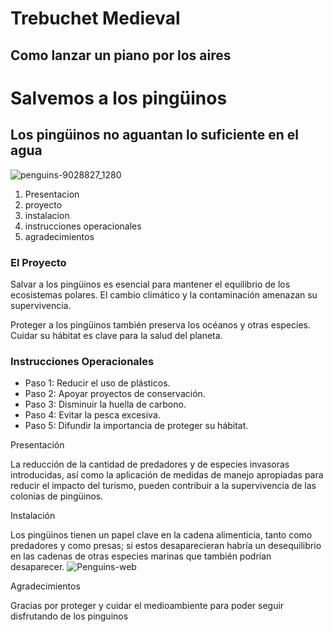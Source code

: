 # Trebuchet Medieval
## Como lanzar un piano por los aires 

# Salvemos a los pingüinos
## Los pingüinos no aguantan lo suficiente en el agua 
![penguins-9028827_1280](https://github.com/user-attachments/assets/6f8d6bce-8860-47f7-a16d-9e5d8a8dd1c8)

1. Presentacion
2. proyecto
3. instalacion
4. instrucciones operacionales
5. agradecimientos



### El Proyecto
Salvar a los pingüinos es esencial para mantener el equilibrio de los ecosistemas polares. El cambio climático y la contaminación amenazan su supervivencia.

Proteger a los pingüinos también preserva los océanos y otras especies. Cuidar su hábitat es clave para la salud del planeta.

### Instrucciones Operacionales
- Paso 1: Reducir el uso de plásticos.
- Paso 2: Apoyar proyectos de conservación.
- Paso 3: Disminuir la huella de carbono.
- Paso 4: Evitar la pesca excesiva.
- Paso 5: Difundir la importancia de proteger su hábitat.

Presentación 

La reducción de la cantidad de predadores y de especies invasoras introducidas, así como la aplicación de medidas de manejo apropiadas para reducir el impacto del turismo, pueden contribuir a la supervivencia de las colonias de pingüinos.

Instalación

Los pingüinos tienen un papel clave en la cadena alimenticia, tanto como predadores y como presas; si estos desaparecieran habría un desequilibrio en las cadenas de otras especies marinas que también podrían desaparecer.
![Penguins-web](https://github.com/user-attachments/assets/40f36e9b-ea76-4510-a93e-16d8fe8c4433)

Agradecimientos

Gracias por proteger y cuidar el medioambiente para poder seguir disfrutando de los pinguinos 

